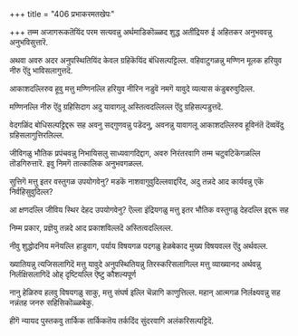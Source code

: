 +++
title = "406 प्रभाकरमतखेपः"

+++
तम्म अजागरूकतॆयिंद परम सत्यवन्नु अर्थमाडिकॊळ्ळद शुद्ध अतींद्रियरु ई अहितकर अनुभववन्नु अनुभविसुत्तारॆ.

अथवा अवरु अदर अनुपस्थितियिंद केवल ग्रहिकॆयिंद बंधिसल्पट्टिल्ल. वहिवाटुगळन्नु मण्णिन मूलक हरियुव नीरु ऎंदु भाविसलागुत्तदॆ.

आकाशदल्लिरुव हूवु मत्तु मण्णिनल्लि हरियुव नीरिन नडुवॆ नमगॆ यावुदे व्यत्यास कंडुबरुवुदिल्ल.

मण्णिनल्लि नीरु ऎंदु ग्रहिसिदाग अदु यावागलू अस्तित्वदल्लिल्ल ऎंदु ग्रहिसल्पडुत्तदॆ.

वेदगळिंद बोधिसल्पट्टिद्दरू सह अवनु सद्गुणवन्नु पडॆदनु, अवनन्नु यावागलू आकाशदल्लिरुव हूविनंतॆ दॆव्ववॆंदु ग्रहिसलागुत्तिरलिल्ल.

जीविगळु भौतिक प्रपंचवन्नु निभायिसलु साध्यवागदिद्दाग, अवरु निरंतरवागि तम्म चटुवटिकॆगळल्लि तॊडगिरुत्तारॆ. इवु निमगॆ तात्कालिक अनुभवगळल्ल.

सुत्तिगॆ मत्तु इतर वस्तुगळ उपयोगवेनु? मडकॆ नाशवागुवुदिल्लवाद्दरिंद, अदु तन्नदे आद कार्यवन्नु एकॆ निर्वहिसुवुदिल्ल?

आ क्षणदल्लि जीविय स्थिर देहद उपयोगवेनु? ऎल्ला इंद्रियगळु मत्तु इतर भौतिक वस्तुगळु देहदल्लि इद्दरू सह

निम्म प्रकार, प्रज्ञॆयु तन्नदे आद प्रकाशविल्लदॆ अस्तित्वदल्लिल्ल.

नीवु शुद्धोदनिय मनॆयल्लि हाडुवाग, पर्याय विषयगळ पदगळु हेळबेकाद मुख्य विषयवल्ल ऎंदु अर्थवल्ल.

ख्यातियन्नु त्यजिसलागिदॆ मत्तु यावुदे अनुपस्थितियन्नु तिरस्करिसलागिल्ल मत्तु व्याख्यानद अर्थवन्नु निर्लक्षिसलागिदॆ ओह् दृष्टियल्लि ऎष्टु कौशल्यपूर्ण

नानु हेळिरुव हलवु विषयगळु साकु, मत्तु संघर्ष इल्लि चॆन्नागि काणुत्तिल्ल. महान् आत्मगळ निर्लक्ष्यवन्नु सह नन्नंतह जनरु सहिसिकॊळ्ळबेकु.

हीगॆ न्यायद पुस्तकवु तार्किक तार्किकतॆय तर्कदिंद सुंदरवागि अलंकरिसल्पट्टिदॆ.


